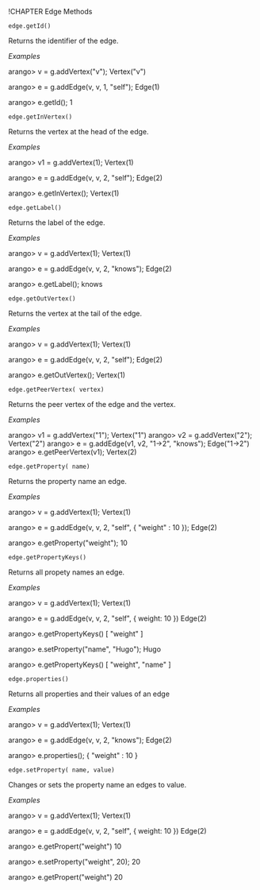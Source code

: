 !CHAPTER Edge Methods

`edge.getId()`

Returns the identifier of the edge.

*Examples*

  arango> v = g.addVertex("v");
  Vertex("v")

  arango> e = g.addEdge(v, v, 1, "self");
  Edge(1)

  arango> e.getId();
  1

`edge.getInVertex()`

Returns the vertex at the head of the edge.

*Examples*

  arango> v1 = g.addVertex(1);
  Vertex(1)

  arango> e = g.addEdge(v, v, 2, "self");
  Edge(2)

  arango> e.getInVertex();
  Vertex(1)

`edge.getLabel()`

Returns the label of the edge.

*Examples*

  arango> v = g.addVertex(1);
  Vertex(1)

  arango> e = g.addEdge(v, v, 2, "knows");
  Edge(2)

  arango> e.getLabel();
  knows

`edge.getOutVertex()`

Returns the vertex at the tail of the edge.

*Examples*

  arango> v = g.addVertex(1);
  Vertex(1)

  arango> e = g.addEdge(v, v, 2, "self");
  Edge(2)

  arango> e.getOutVertex();
  Vertex(1)

`edge.getPeerVertex( vertex)`

Returns the peer vertex of the edge and the vertex.

*Examples*

  arango> v1 = g.addVertex("1");
  Vertex("1")
  arango> v2 = g.addVertex("2");
  Vertex("2")
  arango> e = g.addEdge(v1, v2, "1->2", "knows");
  Edge("1->2")
  arango> e.getPeerVertex(v1);
  Vertex(2)

`edge.getProperty( name)`

Returns the property name an edge.

*Examples*

  arango> v = g.addVertex(1);
  Vertex(1)

  arango> e = g.addEdge(v, v, 2, "self", { "weight" : 10 });
  Edge(2)

  arango> e.getProperty("weight");
  10

`edge.getPropertyKeys()`

Returns all propety names an edge.

*Examples*

  arango> v = g.addVertex(1);
  Vertex(1)

  arango> e = g.addEdge(v, v, 2, "self", { weight: 10 })
  Edge(2)

  arango> e.getPropertyKeys()
  [ "weight" ]

  arango> e.setProperty("name", "Hugo");
  Hugo

  arango> e.getPropertyKeys()
  [ "weight", "name" ]

`edge.properties()`

Returns all properties and their values of an edge

*Examples*

  arango> v = g.addVertex(1);
  Vertex(1)

  arango> e = g.addEdge(v, v, 2, "knows");
  Edge(2)

  arango> e.properties();
  { "weight" : 10 }

`edge.setProperty( name, value)`

Changes or sets the property name an edges to value.

*Examples*

  arango> v = g.addVertex(1);
  Vertex(1)

  arango> e = g.addEdge(v, v, 2, "self", { weight: 10 })
  Edge(2)

  arango> e.getPropert("weight")
  10

  arango> e.setProperty("weight", 20);
  20

  arango> e.getPropert("weight")
  20


<!--
@anchor JSModuleGraphEdgeGetId
@copydetails JSF_Edge_prototype_getId

@CLEARPAGE
@anchor JSModuleGraphEdgeGetInVertex
@copydetails JSF_Edge_prototype_getInVertex

@CLEARPAGE
@anchor JSModuleGraphEdgeGetLabel
@copydetails JSF_Edge_prototype_getLabel

@CLEARPAGE
@anchor JSModuleGraphEdgeGetOutVertex
@copydetails JSF_Edge_prototype_getOutVertex

@CLEARPAGE
@anchor JSModuleGraphEdgeGetPeerVertex
@copydetails JSF_Edge_prototype_getPeerVertex

@CLEARPAGE
@anchor JSModuleGraphEdgeGetProperty
@copydetails JSF_Edge_prototype_getProperty

@CLEARPAGE
@anchor JSModuleGraphEdgeGetPropertyKeys
@copydetails JSF_Edge_prototype_getPropertyKeys

@CLEARPAGE
@anchor JSModuleGraphEdgeProperties
@copydetails JSF_Edge_prototype_properties

@CLEARPAGE
@anchor JSModuleGraphEdgeSetProperty
@copydetails JSF_Edge_prototype_setProperty

@BNAVIGATE_JSModuleGraph
-->